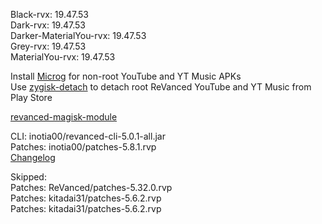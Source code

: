 Black-rvx: 19.47.53  
Dark-rvx: 19.47.53  
Darker-MaterialYou-rvx: 19.47.53  
Grey-rvx: 19.47.53  
MaterialYou-rvx: 19.47.53  

Install [Microg](https://github.com/ReVanced/GmsCore/releases) for non-root YouTube and YT Music APKs  
Use [zygisk-detach](https://github.com/j-hc/zygisk-detach) to detach root ReVanced YouTube and YT Music from Play Store  

[revanced-magisk-module](https://github.com/j-hc/revanced-magisk-module)
  
CLI: inotia00/revanced-cli-5.0.1-all.jar  
Patches: inotia00/patches-5.8.1.rvp  
[Changelog](https://github.com/inotia00/revanced-patches/releases/tag/v5.8.1)  

Skipped:  
Patches: ReVanced/patches-5.32.0.rvp  
Patches: kitadai31/patches-5.6.2.rvp  
Patches: kitadai31/patches-5.6.2.rvp                          
